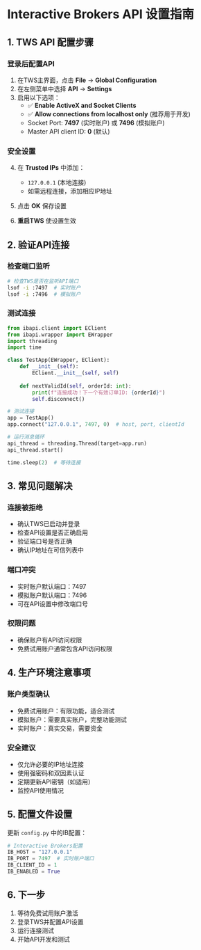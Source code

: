 # Interactive Brokers API 设置指南

## 1. TWS API 配置步骤

### 登录后配置API
1. 在TWS主界面，点击 **File** → **Global Configuration**
2. 在左侧菜单中选择 **API** → **Settings**
3. 启用以下选项：
   - ✅ **Enable ActiveX and Socket Clients**
   - ✅ **Allow connections from localhost only** (推荐用于开发)
   - Socket Port: **7497** (实时账户) 或 **7496** (模拟账户)
   - Master API client ID: **0** (默认)

### 安全设置
4. 在 **Trusted IPs** 中添加：
   - `127.0.0.1` (本地连接)
   - 如需远程连接，添加相应IP地址

5. 点击 **OK** 保存设置
6. **重启TWS** 使设置生效

## 2. 验证API连接

### 检查端口监听
```bash
# 检查TWS是否在监听API端口
lsof -i :7497  # 实时账户
lsof -i :7496  # 模拟账户
```

### 测试连接
```python
from ibapi.client import EClient
from ibapi.wrapper import EWrapper
import threading
import time

class TestApp(EWrapper, EClient):
    def __init__(self):
        EClient.__init__(self, self)
        
    def nextValidId(self, orderId: int):
        print(f"连接成功！下一个有效订单ID: {orderId}")
        self.disconnect()

# 测试连接
app = TestApp()
app.connect("127.0.0.1", 7497, 0)  # host, port, clientId

# 运行消息循环
api_thread = threading.Thread(target=app.run)
api_thread.start()

time.sleep(2)  # 等待连接
```

## 3. 常见问题解决

### 连接被拒绝
- 确认TWS已启动并登录
- 检查API设置是否正确启用
- 验证端口号是否正确
- 确认IP地址在可信列表中

### 端口冲突
- 实时账户默认端口：7497
- 模拟账户默认端口：7496
- 可在API设置中修改端口号

### 权限问题
- 确保账户有API访问权限
- 免费试用账户通常包含API访问权限

## 4. 生产环境注意事项

### 账户类型确认
- 免费试用账户：有限功能，适合测试
- 模拟账户：需要真实账户，完整功能测试
- 实时账户：真实交易，需要资金

### 安全建议
- 仅允许必要的IP地址连接
- 使用强密码和双因素认证
- 定期更新API密钥（如适用）
- 监控API使用情况

## 5. 配置文件设置

更新 `config.py` 中的IB配置：
```python
# Interactive Brokers配置
IB_HOST = "127.0.0.1"
IB_PORT = 7497  # 实时账户端口
IB_CLIENT_ID = 1
IB_ENABLED = True
```

## 6. 下一步
1. 等待免费试用账户激活
2. 登录TWS并配置API设置
3. 运行连接测试
4. 开始API开发和测试